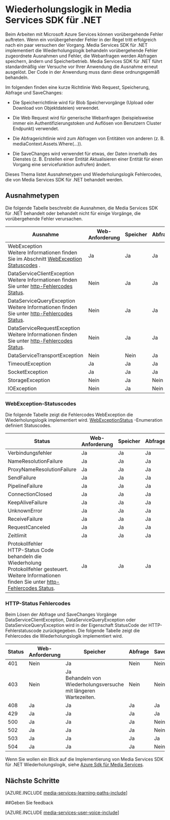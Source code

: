 <properties
    pageTitle="Wiederholungslogik in Media Services SDK für .NET | Microsoft Azure"
    description="Das Thema Überblick Wiederholungslogik in Media Services SDK für .NET."
    authors="Juliako"
    manager="erikre"
    editor=""
    services="media-services"
    documentationCenter=""/>

<tags
    ms.service="media-services"
    ms.workload="media"
    ms.tgt_pltfrm="na"
    ms.devlang="na"
    ms.topic="article"
    ms.date="10/25/2016" 
    ms.author="juliako"/>


# <a name="retry-logic-in-the-media-services-sdk-for-net"></a>Wiederholungslogik in Media Services SDK für .NET

Beim Arbeiten mit Microsoft Azure Services können vorübergehende Fehler auftreten. Wenn ein vorübergehender Fehler in der Regel tritt erfolgreich nach ein paar versuchen der Vorgang. Media Services SDK für .NET implementiert die Wiederholungslogik behandeln vorübergehende Fehler zugeordnete Ausnahmen und Fehler, die Webanfragen werden Abfragen speichern, ändern und Speicherbetrieb.  Media Services SDK für .NET führt standardmäßig vier Versuche vor Ihrer Anwendung die Ausnahme erneut ausgelöst. Der Code in der Anwendung muss dann diese ordnungsgemäß behandeln.  
  
 Im folgenden finden eine kurze Richtlinie Web Request, Speicherung, Abfrage und SaveChanges:  
  
-   Die Speicherrichtlinie wird für Blob Speichervorgänge (Upload oder Download von Objektdateien) verwendet.  
  
-   Die Web Request wird für generische Webanfragen (beispielsweise immer ein Authentifizierungstoken und Auflösen von Benutzern Cluster Endpunkt) verwendet.  
  
-   Die Abfragerichtlinie wird zum Abfragen von Entitäten von anderen (z. B. mediaContext.Assets.Where(...)).  
  
-   Die SaveChanges wird verwendet für etwas, der Daten innerhalb des Dienstes (z. B. Erstellen einer Entität Aktualisieren einer Entität für einen Vorgang eine servicefunktion aufrufen) ändert.  
  
 Dieses Thema listet Ausnahmetypen und Wiederholungslogik Fehlercodes, die von Media Services SDK für .NET behandelt werden.  
  
## <a name="exception-types"></a>Ausnahmetypen  

Die folgende Tabelle beschreibt die Ausnahmen, die Media Services SDK für .NET behandelt oder behandelt nicht für einige Vorgänge, die vorübergehende Fehler verursachen.  
  
Ausnahme|Web-Anforderung|Speicher|Abfrage|SaveChanges
----|------|----|---|---
WebException<br/>Weitere Informationen finden Sie im Abschnitt [WebException Statuscodes](media-services-retry-logic-in-dotnet-sdk.md#WebExceptionStatus) .|Ja|Ja|Ja|Ja  
DataServiceClientException<br/> Weitere Informationen finden Sie unter [http-Fehlercodes Status](media-services-retry-logic-in-dotnet-sdk.md#HTTPStatusCode).|Nein|Ja|Ja|Ja
DataServiceQueryException<br/> Weitere Informationen finden Sie unter [http-Fehlercodes Status](media-services-retry-logic-in-dotnet-sdk.md#HTTPStatusCode).|Nein|Ja|Ja|Ja  
DataServiceRequestException<br/> Weitere Informationen finden Sie unter [http-Fehlercodes Status](media-services-retry-logic-in-dotnet-sdk.md#HTTPStatusCode).|Nein|Ja|Ja|Ja  
DataServiceTransportException|Nein|Nein|Ja|Ja
TimeoutException|Ja|Ja|Ja|Nein
SocketException|Ja|Ja|Ja|Ja  
StorageException|Nein|Ja|Nein|Nein 
IOException|Nein|Ja|Nein|Nein
  
###  <a name="WebExceptionStatus"></a>WebException-Statuscodes  

Die folgende Tabelle zeigt die Fehlercodes WebException die Wiederholungslogik implementiert wird. [WebExceptionStatus](http://msdn.microsoft.com/library/system.net.webexceptionstatus.aspx) -Enumeration definiert Statuscodes.  
  
Status|Web-Anforderung|Speicher|Abfrage|SaveChanges  
-----|-----------------|-------------|-----------|----------  
Verbindungsfehler|Ja|Ja|Ja|Ja
NameResolutionFailure|Ja|Ja|Ja|Ja  
ProxyNameResolutionFailure|Ja|Ja|Ja|Ja  
SendFailure|Ja|Ja|Ja|Ja
PipelineFailure|Ja|Ja|Ja|Nein  
ConnectionClosed|Ja|Ja|Ja|Nein  
KeepAliveFailure|Ja|Ja|Ja|Nein  
UnknownError|Ja|Ja|Ja|Nein 
ReceiveFailure|Ja|Ja|Ja|Nein  
RequestCanceled|Ja|Ja|Ja|Nein  
Zeitlimit|Ja|Ja|Ja|Nein
Protokollfehler <br/>HTTP-Status Code behandeln die Wiederholung Protokollfehler gesteuert. Weitere Informationen finden Sie unter [http-Fehlercodes Status](media-services-retry-logic-in-dotnet-sdk.md#HTTPStatusCode).|Ja|Ja|Ja|Ja|  
  
###  <a name="HTTPStatusCode"></a>HTTP-Status Fehlercodes  

Beim Lösen der Abfrage und SaveChanges Vorgänge DataServiceClientException, DataServiceQueryException oder DataServiceQueryException wird in der Eigenschaft StatusCode der HTTP-Fehlerstatuscode zurückgegeben.  Die folgende Tabelle zeigt die Fehlercodes die Wiederholungslogik implementiert wird.  
  
 
Status|Web-Anforderung|Speicher|Abfrage|SaveChanges 
---|----|----|----|----
401|Nein|Ja|Nein|Nein
403|Nein|Ja<br/>Behandeln von Wiederholungsversuche mit längeren Wartezeiten.|Nein|Nein  
408|Ja|Ja|Ja|Ja
429|Ja|Ja|Ja|Ja  
500|Ja|Ja|Ja|Nein  
502|Ja|Ja|Ja|Nein  
503|Ja|Ja|Ja|Ja  
504|Ja|Ja|Ja|Nein  
  
Wenn Sie wollen ein Blick auf die Implementierung von Media Services SDK für .NET Wiederholungslogik, siehe [Azure Sdk für Media Services](https://github.com/Azure/azure-sdk-for-media-services/tree/dev/src/net/Client/TransientFaultHandling).

## <a name="next-steps"></a>Nächste Schritte

[AZURE.INCLUDE [media-services-learning-paths-include](../../includes/media-services-learning-paths-include.md)]

##<a name="provide-feedback"></a>Geben Sie feedback

[AZURE.INCLUDE [media-services-user-voice-include](../../includes/media-services-user-voice-include.md)]
